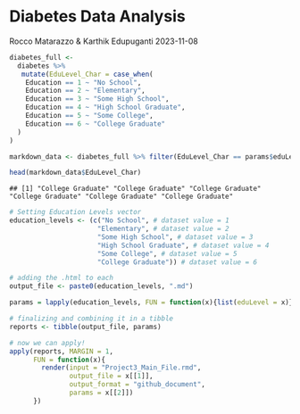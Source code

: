 Diabetes Data Analysis
================
Rocco Matarazzo & Karthik Edupuganti
2023-11-08

``` r
diabetes_full <- 
  diabetes %>% 
   mutate(EduLevel_Char = case_when(
    Education == 1 ~ "No School",
    Education == 2 ~ "Elementary",
    Education == 3 ~ "Some High School",
    Education == 4 ~ "High School Graduate",
    Education == 5 ~ "Some College",
    Education == 6 ~ "College Graduate"
  )
)

markdown_data <- diabetes_full %>% filter(EduLevel_Char == params$eduLevel)

head(markdown_data$EduLevel_Char)
```

    ## [1] "College Graduate" "College Graduate" "College Graduate" "College Graduate" "College Graduate" "College Graduate"

``` r
# Setting Education Levels vector
education_levels <- (c("No School", # dataset value = 1
                      "Elementary", # dataset value = 2
                      "Some High School", # dataset value = 3
                      "High School Graduate", # dataset value = 4
                      "Some College", # dataset value = 5
                      "College Graduate")) # dataset value = 6

# adding the .html to each
output_file <- paste0(education_levels, ".md")

params = lapply(education_levels, FUN = function(x){list(eduLevel = x)})

# finalizing and combining it in a tibble
reports <- tibble(output_file, params)

# now we can apply! 
apply(reports, MARGIN = 1,
      FUN = function(x){
        render(input = "Project3_Main_File.rmd",
               output_file = x[[1]],
               output_format = "github_document",
               params = x[[2]])
      })
```
